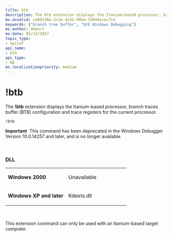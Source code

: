 ```yaml
---
title: btb
description: The btb extension displays the Itanium-based processor, branch traces buffer (BTB) configuration and trace registers for the current processor.
ms.assetid: ca09198a-3c3e-4a1b-90be-158d4ecac7c4
keywords: ["branch tree buffer", "btb Windows Debugging"]
ms.author: domars
ms.date: 05/23/2017
topic_type:
- apiref
api_name:
- btb
api_type:
- NA
ms.localizationpriority: medium
---
```


# !btb


The **!btb** extension displays the Itanium-based processor, branch traces buffer (BTB) configuration and trace registers for the current processor.

```dbgsytax
!btb
```

**Important**  This command has been deprecated in the Windows Debugger Version 10.0.14257 and later, and is no longer available.

 

### <span id="DLL"></span><span id="dll"></span>DLL

<table>
<colgroup>
<col width="50%" />
<col width="50%" />
</colgroup>
<tbody>
<tr class="odd">
<td align="left"><p><strong>Windows 2000</strong></p></td>
<td align="left"><p>Unavailable</p></td>
</tr>
<tr class="even">
<td align="left"><p><strong>Windows XP and later</strong></p></td>
<td align="left"><p>Kdexts.dll</p></td>
</tr>
</tbody>
</table>

 

This extension command can only be used with an Itanium-based target computer.

 

 





